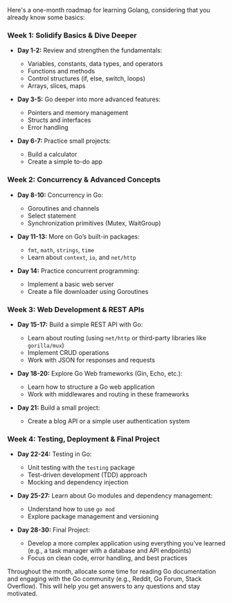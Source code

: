 Here's a one-month roadmap for learning Golang, considering that you already know some basics:

### Week 1: Solidify Basics & Dive Deeper
- **Day 1-2:** Review and strengthen the fundamentals:
  - Variables, constants, data types, and operators
  - Functions and methods
  - Control structures (if, else, switch, loops)
  - Arrays, slices, maps

- **Day 3-5:** Go deeper into more advanced features:
  - Pointers and memory management
  - Structs and interfaces
  - Error handling

- **Day 6-7:** Practice small projects:
  - Build a calculator
  - Create a simple to-do app

### Week 2: Concurrency & Advanced Concepts
- **Day 8-10:** Concurrency in Go:
  - Goroutines and channels
  - Select statement
  - Synchronization primitives (Mutex, WaitGroup)

- **Day 11-13:** More on Go’s built-in packages:
  - `fmt`, `math`, `strings`, `time`
  - Learn about `context`, `io`, and `net/http`

- **Day 14:** Practice concurrent programming:
  - Implement a basic web server
  - Create a file downloader using Goroutines

### Week 3: Web Development & REST APIs
- **Day 15-17:** Build a simple REST API with Go:
  - Learn about routing (using `net/http` or third-party libraries like `gorilla/mux`)
  - Implement CRUD operations
  - Work with JSON for responses and requests

- **Day 18-20:** Explore Go Web frameworks (Gin, Echo, etc.):
  - Learn how to structure a Go web application
  - Work with middlewares and routing in these frameworks

- **Day 21:** Build a small project:
  - Create a blog API or a simple user authentication system

### Week 4: Testing, Deployment & Final Project
- **Day 22-24:** Testing in Go:
  - Unit testing with the `testing` package
  - Test-driven development (TDD) approach
  - Mocking and dependency injection

- **Day 25-27:** Learn about Go modules and dependency management:
  - Understand how to use `go mod`
  - Explore package management and versioning

- **Day 28-30:** Final Project:
  - Develop a more complex application using everything you’ve learned (e.g., a task manager with a database and API endpoints)
  - Focus on clean code, error handling, and best practices

Throughout the month, allocate some time for reading Go documentation and engaging with the Go community (e.g., Reddit, Go Forum, Stack Overflow). This will help you get answers to any questions and stay motivated.